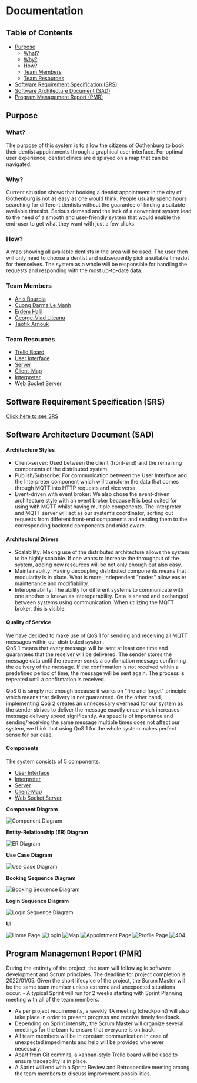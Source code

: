 # Documentation

## Table of Contents

- [Purpose](#purpose) 
    - [What?](#what)
    - [Why?](#why)
    - [How?](#how)
    - [Team Members](#team-members)
    - [Team Resources](#team-resources)
- [Software Requirement Specification (SRS)](#software-requirement-specification-srs)
- [Software Architecture Document (SAD)](#software-architecture-document-sad)
- [Program Management Report (PMR)](#program-management-report-pmr)

## Purpose

### What?
The purpose of this system is to allow the citizens of Gothenburg to book their dentist appointments through a graphical user interface. For optimal user experience, dentist clinics are displayed on a map that can be navigated. 

### Why?
Current situation shows that booking a dentist appointment in the city of Gothenburg is not as easy as one would think. People usually spend hours searching for different dentists without the guarantee of finding a suitable available timeslot. Serious demand and the lack of a convenient system lead to the need of a smooth and user-friendly system that would enable the end-user to get what they want with just a few clicks. 

### How?
A map showing all available dentists in the area will be used. The user then will only need to choose a dentist and subsequently pick a suitable timeslot for themselves. The system as a whole will be responsible for handling the requests and responding with the most up-to-date data.

### Team Members
- [Anis Bourbia](https://git.chalmers.se/bourbia)
- [Cuong Darma Le Manh](https://git.chalmers.se/darma)
- [Erdem Halil](https://git.chalmers.se/erdemh)
- [George-Vlad Liteanu](https://git.chalmers.se/liteanu)
- [Taofik Arnouk](https://git.chalmers.se/arnouk)

### Team Resources

- [Trello Board](https://trello.com/b/W8kZA5nU/dit355)
- [User Interface](https://git.chalmers.se/courses/dit355/test-teams-formation/team-2/client)
- [Server](https://git.chalmers.se/courses/dit355/test-teams-formation/team-2/server)
- [Client-Map](https://git.chalmers.se/courses/dit355/test-teams-formation/team-2/client-map)
- [Interpreter](https://git.chalmers.se/courses/dit355/test-teams-formation/team-2/interpreter)
- [Web Socket Server](https://git.chalmers.se/courses/dit355/test-teams-formation/team-2/ws-server)

## Software Requirement Specification (SRS)
[Click here to see SRS](./srs/specification.md)

## Software Architecture Document (SAD)

#### Architecture Styles
- Client-server:
Used between the client (front-end) and the remaining components of the distributed system.
- Publish/Subscribe:
For communication between the User Interface and the Interpreter component which will transform the data that comes through MQTT into HTTP requests and vice versa.
- Event-driven with event broker: 
We also chose the event-driven architecture style with an event broker because It is best suited for using with MQTT whilst having multiple components. The Interpreter and MQTT server will act as our system’s coordinator, sorting out requests from different front-end components and sending them to the corresponding backend components and middleware.

#### Architectural Drivers
- Scalability:
Making use of the distributed architecture allows the system to be highly scalable. If one wants to increase the throughput of the system, adding new resources will be not only enough but also easy.
- Maintainability:
Having decoupling distributed components means that modularity is in place. What is more, independent "nodes" allow easier maintenance and modifiability.
- Interoperability: 
The ability for different systems to communicate with one another is known as interoperability. Data is shared and exchanged between systems using communication. When utilizing the MQTT broker, this is visible.

#### Quality of Service

We have decided to make use of QoS 1 for sending and receiving all MQTT messages within our distributed system.   
QoS 1 means that every message will be sent at least one time and guarantees that the receiver will be delivered. The sender stores the message data until the receiver sends a confirmation message confirming the delivery of the message. If the confirmation is not received within a predefined period of time, the message will be sent again. The process is repeated until a confirmation is received.

QoS 0 is simply not enough because it works on "fire and forget" principle which means that delivery is not guaranteed. On the other hand, implementing QoS 2 creates an unnecessary overhead for our system as the sender strives to deliver the message exactly once which increases message delivery speed significantly. As speed is of importance and sending/receiving the same message multiple times does not affect our system, we think that using QoS 1 for the whole system makes perfect sense for our case.

#### Components
The system consists of 5 components:
- [User Interface](https://git.chalmers.se/courses/dit355/test-teams-formation/team-2/client)
- [Interpreter](https://git.chalmers.se/courses/dit355/test-teams-formation/team-2/interpreter)
- [Server](https://git.chalmers.se/courses/dit355/test-teams-formation/team-2/server)
- [Client-Map](https://git.chalmers.se/courses/dit355/test-teams-formation/team-2/client-map)
- [Web Socket Server](https://git.chalmers.se/courses/dit355/test-teams-formation/team-2/ws-server)

**Component Diagram**

![Component Diagram](./images/component.png)

**Entity-Relationship (ER) Diagram**

![ER Diagram](./images/ER.png)

**Use Case Diagram**

![Use Case Diagram](./images/Use_Case_Diagram.png)

**Booking Sequence Diagram**

![Booking Sequence Diagram](./images/Booking_sequence_diagram.png)

**Login Sequence Diagram**

![Login Sequence Diagram](./images/Login_sequence_diagram.png)

**UI**

![Home Page](./images/homepage.png)
![Login](./images/login.png)
![Map](./images/map.png)
![Appointment Page](./images/calendar.png)
![Profile Page](./images/profile.png)
![404](./images/404.png)

## Program Management Report (PMR)
During the entirety of the project, the team will follow agile software development and Scrum principles. The deadline for project completion is 2022/01/05. Given the short lifecylce of the project, the Scrum Master will be the same team member unless extreme and unexpected situations occur. - A typical Sprint will run for 2 weeks starting with Sprint Planning meeting with all of the team members. 
- As per project requirements, a weekly TA meeting (checkpoint) will also take place in order to present progress and receive timely feedback. 
- Depending on Sprint intensity, the Scrum Master will organize several meetings for the team to ensure that everyone is on track. 
- All team members will be in constant communication in case of unexpected impediments and help will be provided whenever necessary. 
- Apart from Git commits, a kanban-style Trello board will be used to ensure traceability is in place. 
- A Sprint will end with a Sprint Review and Retrospective meeting among the team members to discuss improvement possibilities.
